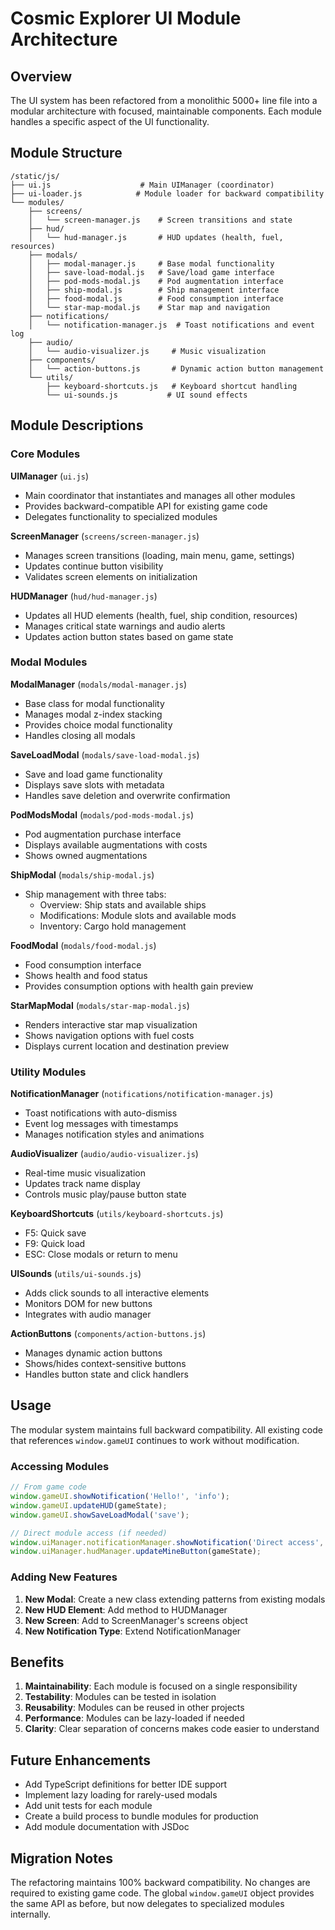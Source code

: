 # Cosmic Explorer UI Module Architecture

## Overview

The UI system has been refactored from a monolithic 5000+ line file into a modular architecture with focused, maintainable components. Each module handles a specific aspect of the UI functionality.

## Module Structure

```
/static/js/
├── ui.js                    # Main UIManager (coordinator)
├── ui-loader.js            # Module loader for backward compatibility
└── modules/
    ├── screens/
    │   └── screen-manager.js    # Screen transitions and state
    ├── hud/
    │   └── hud-manager.js       # HUD updates (health, fuel, resources)
    ├── modals/
    │   ├── modal-manager.js     # Base modal functionality
    │   ├── save-load-modal.js   # Save/load game interface
    │   ├── pod-mods-modal.js    # Pod augmentation interface
    │   ├── ship-modal.js        # Ship management interface
    │   ├── food-modal.js        # Food consumption interface
    │   └── star-map-modal.js    # Star map and navigation
    ├── notifications/
    │   └── notification-manager.js  # Toast notifications and event log
    ├── audio/
    │   └── audio-visualizer.js     # Music visualization
    ├── components/
    │   └── action-buttons.js       # Dynamic action button management
    └── utils/
        ├── keyboard-shortcuts.js   # Keyboard shortcut handling
        └── ui-sounds.js           # UI sound effects
```

## Module Descriptions

### Core Modules

**UIManager** (`ui.js`)
- Main coordinator that instantiates and manages all other modules
- Provides backward-compatible API for existing game code
- Delegates functionality to specialized modules

**ScreenManager** (`screens/screen-manager.js`)
- Manages screen transitions (loading, main menu, game, settings)
- Updates continue button visibility
- Validates screen elements on initialization

**HUDManager** (`hud/hud-manager.js`)
- Updates all HUD elements (health, fuel, ship condition, resources)
- Manages critical state warnings and audio alerts
- Updates action button states based on game state

### Modal Modules

**ModalManager** (`modals/modal-manager.js`)
- Base class for modal functionality
- Manages modal z-index stacking
- Provides choice modal functionality
- Handles closing all modals

**SaveLoadModal** (`modals/save-load-modal.js`)
- Save and load game functionality
- Displays save slots with metadata
- Handles save deletion and overwrite confirmation

**PodModsModal** (`modals/pod-mods-modal.js`)
- Pod augmentation purchase interface
- Displays available augmentations with costs
- Shows owned augmentations

**ShipModal** (`modals/ship-modal.js`)
- Ship management with three tabs:
  - Overview: Ship stats and available ships
  - Modifications: Module slots and available mods
  - Inventory: Cargo hold management

**FoodModal** (`modals/food-modal.js`)
- Food consumption interface
- Shows health and food status
- Provides consumption options with health gain preview

**StarMapModal** (`modals/star-map-modal.js`)
- Renders interactive star map visualization
- Shows navigation options with fuel costs
- Displays current location and destination preview

### Utility Modules

**NotificationManager** (`notifications/notification-manager.js`)
- Toast notifications with auto-dismiss
- Event log messages with timestamps
- Manages notification styles and animations

**AudioVisualizer** (`audio/audio-visualizer.js`)
- Real-time music visualization
- Updates track name display
- Controls music play/pause button state

**KeyboardShortcuts** (`utils/keyboard-shortcuts.js`)
- F5: Quick save
- F9: Quick load
- ESC: Close modals or return to menu

**UISounds** (`utils/ui-sounds.js`)
- Adds click sounds to all interactive elements
- Monitors DOM for new buttons
- Integrates with audio manager

**ActionButtons** (`components/action-buttons.js`)
- Manages dynamic action buttons
- Shows/hides context-sensitive buttons
- Handles button state and click handlers

## Usage

The modular system maintains full backward compatibility. All existing code that references `window.gameUI` continues to work without modification.

### Accessing Modules

```javascript
// From game code
window.gameUI.showNotification('Hello!', 'info');
window.gameUI.updateHUD(gameState);
window.gameUI.showSaveLoadModal('save');

// Direct module access (if needed)
window.uiManager.notificationManager.showNotification('Direct access', 'success');
window.uiManager.hudManager.updateMineButton(gameState);
```

### Adding New Features

1. **New Modal**: Create a new class extending patterns from existing modals
2. **New HUD Element**: Add method to HUDManager
3. **New Screen**: Add to ScreenManager's screens object
4. **New Notification Type**: Extend NotificationManager

## Benefits

1. **Maintainability**: Each module is focused on a single responsibility
2. **Testability**: Modules can be tested in isolation
3. **Reusability**: Modules can be reused in other projects
4. **Performance**: Modules can be lazy-loaded if needed
5. **Clarity**: Clear separation of concerns makes code easier to understand

## Future Enhancements

- Add TypeScript definitions for better IDE support
- Implement lazy loading for rarely-used modals
- Add unit tests for each module
- Create a build process to bundle modules for production
- Add module documentation with JSDoc

## Migration Notes

The refactoring maintains 100% backward compatibility. No changes are required to existing game code. The global `window.gameUI` object provides the same API as before, but now delegates to specialized modules internally.
